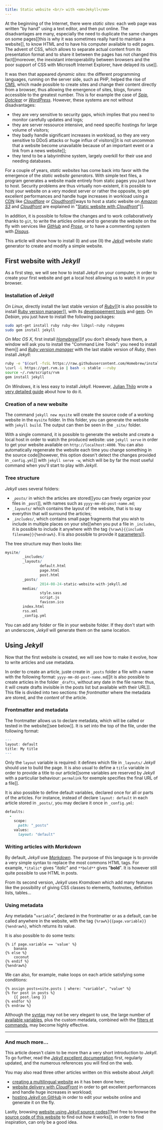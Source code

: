 ```yaml
---
title: Static website <br/> with <em>Jekyll</em>
---
```


At the beginning of the Internet, there were *static sites*: each web page was written "by hand" using a text editor, and then put online. The disadvantages are many, especially the need to duplicate the same changes on some pages[[this is why it was sometimes really hard to maintain a website]], to know HTML and to have his computer available to edit pages. The advent of CSS, which allows to separate actual content from its presentation format and to share it between the pages has not changed this fact[[moreover, the inexistant interoperability between browsers and the poor support of CSS with Microsoft Internet Explorer, have delayed its use]].

It was then that appeared *dynamic sites*: the different programming languages, ​​running on the server side, such as PHP, helped the rise of [CMS](https://en.wikipedia.org/wiki/Content_management_system), which made possible to create sites and change their content directly from a browser, thus allowing the emergence of sites, blogs, forums accessible to the greatest number. This is for example the case of [*Spip*](http://www.spip.net/), [*Dotclear*](http://dotclear.org/) or [*WordPress*](https://wordpress.com/). However, these systems are not without disadvantages:

- they are very sensitive to security gaps, which implies that you need to  monitor carefully updates and logs;
- they are server ressource intensive, and need specific hostings for large volume of visitors;
- they badly handle significant increases in workload, so they are very sensitive to DDoS attacks or huge influx of visitors[[it is not uncommon that a website become unavailable because of an important event or a link from a news website]];
- they tend to be a labyrinthine system, largely overkill for their use and needing databases.

For a couple of years, *static websites* has come back into favor with the emergence of the *static website generators*. With simple text files, a program generates a website made entirely from static pages you just have to host. Security problems are thus virtually non-existent, it is possible to host your website on a very modest server or rather the opposite, to get excellent performances and handle huge increases in workload using a [CDN](https://en.wikipedia.org/wiki/Content_delivery_network) like [*Cloudflare*](https://www.cloudflare.com/) or [*Cloudfront*](http://aws.amazon.com/cloudfront/)[[ways to host a static website on [*Amazon S3*](http://aws.amazon.com/s3/) and [*Cloudfront*](http://aws.amazon.com/cloudfront/) are explained in "[Static website with *Cloudfront*]({{site.base}}/static-website-with-cloudfront/)"]]. 

In addition, it is possible to follow the changes and to work collaboratively thanks to `git`, to write the articles online and to generate the website on the fly with services like [*GitHub*](https://pages.github.com/) and [*Prose*](http://prose.io), or to have a commenting system with [*Disqus*](https://disqus.com/). 

This article will show how to install (I) and use (II) the [*Jekyll*](http://jekyllrb.com/) website static generator to create and modify a simple website.

## First website with *Jekyll*

As a first step, we will see how to install *Jekyll* on your computer, in order to create your first website and get a local host allowing us to watch it in your browser.

### Installation of *Jekyll* 

*On Linux*, directly install the last stable version of [*Ruby*](https://packages.debian.org/stable/ruby)[[it is also possible to install [Ruby version manager](http://rvm.io/)]], with its [developpement tools](https://packages.debian.org/stable/ruby-dev) and [gem](https://packages.debian.org/stable/rubygems). On *Debian*, you just have to install the following packages:

```bash
sudo apt-get install ruby ruby-dev libgsl-ruby rubygems
sudo gem install jekyll
```

*On Mac OS X*, first install [*Homebrew*](http://brew.sh/)[[if you don't already have them, a window will ask you to install the "Command Line Tools": you need to install them]] and [*Ruby version manager*](http://rvm.io/) with the last stable version of *Ruby*, then install *Jekyll*:

```bash
ruby -e "$(curl -fsSL https://raw.githubusercontent.com/Homebrew/install/master/install)"
\curl -L https://get.rvm.io | bash -s stable --ruby
source ~/.rvm/scripts/rvm
gem install jekyll
```

*On Windows*, it is less easy to install *Jekyll*. However, [Julian Thilo](http://jekyll-windows.juthilo.com/) wrote a [very detailed guide](http://jekyll-windows.juthilo.com/) about how to do it.

### Creation of a new website

The command `jekyll new mysite` will create the source code of a working website in the `mysite` folder. In this folder, you can generate the website with `jekyll build`. The output can then be seen in the `_site/` folder.

With a single command, it is possible to generate the website and create a local host in order to watch the produced website: use `jekyll serve` in order to get your website available on `http://localhost:4000`. You can also automatically regenerate the website each time you change something in the source code[[however, this option doesn't detect the changes provided in `_config.yml`]] with `jekyll serve -w`, which will be by far the most useful command when you'll start to play with *Jekyll*.


### Tree structure

*Jekyll* uses several folders: 

- *`_posts/`* in which the articles are stored[[you can freely organize your files in `_post`]], with names such as `yyyy-mm-dd-post-name.md`;
- *`_layouts/`* which contains the layout of the website, that is to say everythin that will surround the articles;
-  *`_includes/`*, which contains small page fragments that you wish to include in multiple places on your site[[when you put a file in `_includes`, it is possible to include it anywhere with the tag `{%raw%}{{include filename}}{%endraw%}`. Il is also possible to provide it [parameters](http://jekyllrb.com/docs/templates/#includes)]].

The tree structure may then looks like:

```r
mysite/
        _includes/
        _layouts/
                default.html
                page.html
                post.html
        _posts/
                2014-08-24-static-website-with-jekyll.md
        medias/
                style.sass
                script.js
                favicon.ico
        index.html
        rss.xml
        _config.yml
```

You can add any folder or file in your website folder. If they don't start with an underscore, *Jekyll* will generate them on the same location. 

## Using *Jekyll*

Now that the first website is created, we will see how to make it evolve, how to write articles and use metadata. 

In order to create an article, juste create in `_posts` folder a file with a name with the following format: `yyyy-mm-dd-post-name.md`[[it is also possible to create articles in the folder `_drafts`, without any date in the file name: thus, it will create drafts invisible in the posts list but available with their URL]]. This file is divided into two sections: the *frontmatter* where the metadata are stored, and the *content* of the article.

### Frontmatter and metadata

The frontmatter allows us to declare metadata, which will be called or tested in the website[[see below]]. It is set into the top of the file, under the following format:

```r
---
layout: default
title: My title
---
```

Only the `layout` variable is required: it defines which file in `_layouts/` *Jekyll* should use to build the page. It is also usual to define a `title` variable in order to provide a title to our article[[some variables are reserved by *Jekyll* with a particuliar behaviour: `permalink` for exemple specifies the final URL of a file]].

It is also possible to define default variables, declared once for all or parts of the articles. For instance, instead of declare `layout: default` in each article stored in `_posts/`, you may declare it once in `_config.yml`:

```ruby
defaults:
  -
    scope:
      path: "_posts"
    values:
      layout: "default"
```

### Writing articles with *Markdown*

By default, *Jekyll* use [*Markdown*](http://daringfireball.net/projects/markdown/basics). The purpose of this language is to provide a very simple syntax to replace the most commons HTML tags. For example, `*italic*` gives "*italic*" and `**bold**` gives "**bold**". It is however still quite possible to use HTML in posts.

From its second version, *Jekyll* uses *Kramdown* which add many features like the possibility of giving CSS classes to elements, footnotes, definition lists, tables... 


### Using metadata

Any metadata "`variable`", declared in the frontmatter or as a default, can be called anywhere in the website, with the tag `{%raw%}{{page.variable}}{%endraw%}`, which returns its value. 

It is also possible to do some tests: 

```r{% raw %}
{% if page.variable == 'value' %}
    banana
{% else %}
    coconut
{% endif %}
{%endraw%}
```

We can also, for example, make loops on each article satisfying some conditions:

```r{% raw %}
{% assign posts=site.posts | where: "variable", "value" %}
{% for post in posts %}
    {{ post.lang }}
{% endfor %} 
{% endraw %}
```

Although the [syntax](https://github.com/Shopify/liquid/wiki/Liquid-for-Designers) may not be very elegant to use, the large number of [available variables](http://jekyllrb.com/docs/variables/), plus the custom metadata, combined with the [filters et commands](https://github.com/Shopify/liquid/wiki/Liquid-for-Designers), may become highly effective.


---

### And much more...

This article doesn't claim to be more than a very short introduction to *Jekyll*. To go further, read the [*Jekyll* excellent documentation](http://jekyllrb.com/docs/home/) first, regularly updated, and the numerous references you will find on the web. 

You may also read three other articles written on this website about *Jekyll*:

- [creating a multilingual website]({{site.base}}/making-jekyll-multilingual/) as it has been done here;
- [website delivery with *CloudFront*]({{site.base}}/website-delivery-with-cloudfront/) in order to get excellent performances and handle huge increases in workload;
- [hosting *Jekyll* on GitHub]({{site.base}}/using-github-to-serve-jekyll/) in order to edit your website online and generate it on the fly.

Lastly, browsing [website using *Jekyll* source codes](https://github.com/jekyll/jekyll/wiki/Sites)[[feel free to browse the [source code of this website](https://github.com/sylvaindurand/sylvaindurand.github.io) to find out how it works]], in order to find inspiration, can only be a good idea. 
